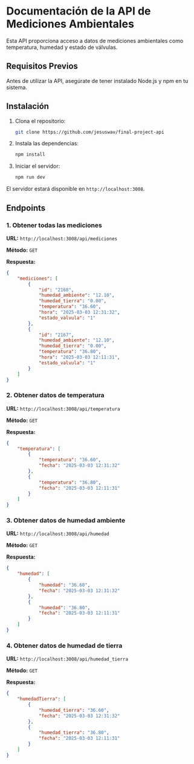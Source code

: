 # Documentación de la API de Mediciones Ambientales

Esta API proporciona acceso a datos de mediciones ambientales como temperatura, humedad y estado de válvulas.

## Requisitos Previos

Antes de utilizar la API, asegúrate de tener instalado Node.js y npm en tu sistema.

## Instalación

1. Clona el repositorio:
    
    ```bash
    git clone https://github.com/jesuswav/final-project-api
    ```
    
2. Instala las dependencias:
    
    ```bash
    npm install
    ```
    
3. Iniciar el servidor:
    
    ```bash
    npm run dev
    ```
    

El servidor estará disponible en `http://localhost:3008`.

## Endpoints

### 1. Obtener todas las mediciones

**URL:** `http://localhost:3008/api/mediciones`

**Método:** `GET`

**Respuesta:**

```json
{
    "mediciones": [
        {
            "id": "2168",
            "humedad_ambiente": "12.10",
            "humedad_tierra": "0.00",
            "temperatura": "36.60",
            "hora": "2025-03-03 12:31:32",
            "estado_valvula": "1"
        },
        {
            "id": "2167",
            "humedad_ambiente": "12.10",
            "humedad_tierra": "0.00",
            "temperatura": "36.80",
            "hora": "2025-03-03 12:11:31",
            "estado_valvula": "1"
        }
    ]
}
```

### 2. Obtener datos de temperatura

**URL:** `http://localhost:3008/api/temperatura`

**Método:** `GET`

**Respuesta:**

```json
{
    "temperatura": [
        {
            "temperatura": "36.60",
            "fecha": "2025-03-03 12:31:32"
        },
        {
            "temperatura": "36.80",
            "fecha": "2025-03-03 12:11:31"
        }
    ]
}
```

### 3. Obtener datos de humedad ambiente

**URL:** `http://localhost:3008/api/humedad`

**Método:** `GET`

**Respuesta:**

```json
{
    "humedad": [
        {
            "humedad": "36.60",
            "fecha": "2025-03-03 12:31:32"
        },
        {
            "humedad": "36.80",
            "fecha": "2025-03-03 12:11:31"
        }
    ]
}
```

### 4. Obtener datos de humedad de tierra

**URL:** `http://localhost:3008/api/humedad_tierra`

**Método:** `GET`

**Respuesta:**

```json
{
    "humedadTierra": [
        {
            "humedad_tierra": "36.60",
            "fecha": "2025-03-03 12:31:32"
        },
        {
            "humedad_tierra": "36.80",
            "fecha": "2025-03-03 12:11:31"
        }
    ]
}
```